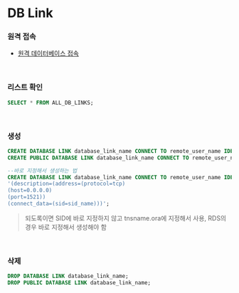 DB Link
===

### 원격 접속
* [원격 데이터베이스 접속](./SQLPlus.md#원격-데이터베이스-접속)

<br>

### 리스트 확인
```sql
SELECT * FROM ALL_DB_LINKS;
```

<br>

### 생성
```sql
CREATE DATABASE LINK database_link_name CONNECT TO remote_user_name IDENTIFIED BY remote_password USING 'tnsname.ora_alias_name';
CREATE PUBLIC DATABASE LINK database_link_name CONNECT TO remote_user_name IDENTIFIED BY remote_password USING 'tnsname.ora_alias_name';

--바로 지정해서 생성하는 법
CREATE DATABASE LINK database_link_name CONNECT TO remote_user_name IDENTIFIED BY remote_password USING
'(description=(address=(protocol=tcp)
(host=0.0.0.0)
(port=1521))
(connect_data=(sid=sid_name)))';
```
>되도록이면 SID에 바로 지정하지 않고 tnsname.ora에 지정해서 사용, RDS의 경우 바로 지정해서 생성해야 함

<br>

### 삭제
```sql
DROP DATABASE LINK database_link_name;
DROP PUBLIC DATABASE LINK database_link_name;
```

<br>

###
